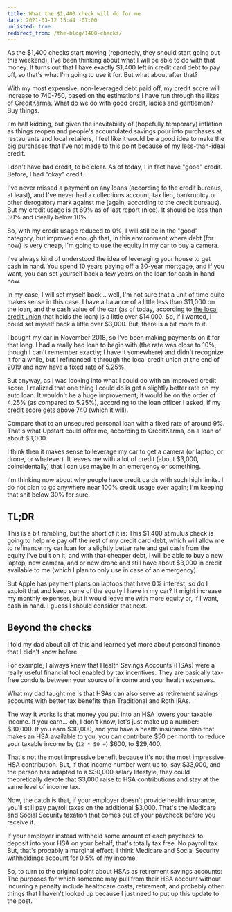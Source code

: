 ```yaml
---
title: What the $1,400 check will do for me
date: 2021-03-12 15:44 -07:00
unlisted: true
redirect_from: /the-blog/1400-checks/
---
```


As the $1,400 checks start moving (reportedly, they should start going out this weekend), I've been thinking about what I will be able to do with that money. It turns out that I have exactly $1,400 left in credit card debt to pay off, so that's what I'm going to use it for. But what about after that?

With my most expensive, non-leveraged debt paid off, my credit score will increase to 740-750, based on the estimations I have run through the likes of [CreditKarma](https://www.creditkarma.com). What do we do with good credit, ladies and gentlemen? Buy things.

I'm half kidding, but given the inevitability of (hopefully temporary) inflation as things reopen and people's accumulated savings pour into purchases at restaurants and local retailers, I feel like it would be a good idea to make the big purchases that I've not made to this point because of my less-than-ideal credit.

I don't have bad credit, to be clear. As of today, I in fact have "good" credit. Before, I had "okay" credit.

I've never missed a payment on any loans (according to the credit bureaus, at least), and I've never had a collections account, tax lien, bankruptcy or other derogatory mark against me (again, according to the credit bureaus). But my credit usage is at 69% as of last report (nice). It should be less than 30% and ideally below 10%.

So, with my credit usage reduced to 0%, I will still be in the "good" category, but improved enough that, in this environment where debt (for now) is very cheap, I'm going to use the equity in my car to buy a camera.

I've always kind of understood the idea of leveraging your house to get cash in hand. You spend 10 years paying off a 30-year mortgage, and if you want, you can set yourself back a few years on the loan for cash in hand now.

In my case, I will set myself back... well, I'm not sure that a unit of time quite makes sense in this case. I have a balance of a little less than $11,000 on the loan, and the cash value of the car (as of today, according to [the local credit union](https://www.desertriverscu.com) that holds the loan) is a little over $14,000. So, if I wanted, I could set myself back a little over $3,000. But, there is a bit more to it.

I bought my car in November 2018, so I've been making payments on it for that long. I had a really bad loan to begin with (the rate was close to 10%, though I can't remember exactly; I have it somewhere) and didn't recognize it for a while, but I refinanced it through the local credit union at the end of 2019 and now have a fixed rate of 5.25%.

But anyway, as I was looking into what I could do with an improved credit score, I realized that one thing I could do is get a slightly better rate on my auto loan. It wouldn't be a huge improvement; it would be on the order of 4.25% (as compared to 5.25%), according to the loan officer I asked, if my credit score gets above 740 (which it will).

Compare that to an unsecured personal loan with a fixed rate of around 9%. That's what Upstart could offer me, according to CreditKarma, on a loan of about $3,000.

I think then it makes sense to leverage my car to get a camera (or laptop, or drone, or whatever). It leaves me with a lot of credit (about $3,000, coincidentally) that I can use maybe in an emergency or something.

I'm thinking now about why people have credit cards with such high limits. I do not plan to go anywhere near 100% credit usage ever again; I'm keeping that shit below 30% for sure.

## TL;DR

This is a bit rambling, but the short of it is: This $1,400 stimulus check is going to help me pay off the rest of my credit card debt, which will allow me to refinance my car loan for a slightly better rate and get cash from the equity I've built on it, and with that cheaper debt, I will be able to buy a new laptop, new camera, and or new drone and still have about $3,000 in credit available to me (which I plan to only use in case of an emergency).

But Apple has payment plans on laptops that have 0% interest, so do I exploit that and keep some of the equity I have in my car? It might increase my monthly expenses, but it would leave me with more equity or, if I want, cash in hand. I guess I should consider that next.

## Beyond the checks

I told my dad about all of this and learned yet more about personal finance that I didn't know before.

For example, I always knew that Health Savings Accounts (HSAs) were a really useful financial tool enabled by tax incentives. They are basically tax-free conduits between your source of income and your health expenses.

What my dad taught me is that HSAs can also serve as retirement savings accounts with better tax benefits than Traditional and Roth IRAs.

The way it works is that money you put into an HSA lowers your taxable income. If you earn... oh, I don't know, let's just make up a number: $30,000. If you earn $30,000, and you have a health insurance plan that makes an HSA available to you, you can contribute $50 per month to reduce your taxable income by (`12 * 50 =`) $600, to $29,400.

That's not the most impressive benefit because it's not the most impressive HSA contribution. But, if that income number went up to, say $33,000, and the person has adapted to a $30,000 salary lifestyle, they could theoretically devote that $3,000 raise to HSA contributions and stay at the same level of income tax.

Now, the catch is that, if your employer doesn't provide health insurance, you'll still pay payroll taxes on the additional $3,000. That's the Medicare and Social Security taxation that comes out of your paycheck before you receive it.

If your employer instead withheld some amount of each paycheck to deposit into your HSA on your behalf, that's totally tax free. No payroll tax. But, that's probably a marginal effect; I think Medicare and Social Security withholdings account for 0.5% of my income.

So, to turn to the original point about HSAs as retirement savings accounts: The purposes for which someone may pull from their HSA account without incurring a penalty include healthcare costs, retirement, and probably other things that I haven't looked up because I just need to put up this update to the post.
